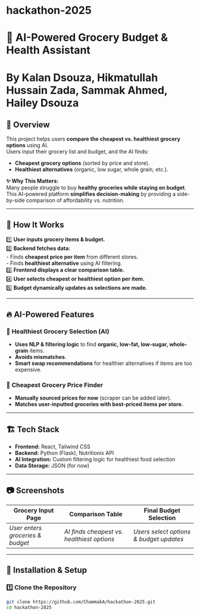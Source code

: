 # hackathon-2025

# 🛒 AI-Powered Grocery Budget & Health Assistant
# By Kalan Dsouza, Hikmatullah Hussain Zada, Sammak Ahmed, Hailey Dsouza

## 🚀 Overview
This project helps users **compare the cheapest vs. healthiest grocery options** using AI.  
Users input their grocery list and budget, and the AI finds:
- **Cheapest grocery options** (sorted by price and store).
- **Healthiest alternatives** (organic, low sugar, whole grain, etc.).

**✨ Why This Matters:**  
Many people struggle to buy **healthy groceries while staying on budget**. This AI-powered platform **simplifies decision-making** by providing a side-by-side comparison of affordability vs. nutrition.

---

## 🎯 **How It Works**
1️⃣ **User inputs grocery items & budget.**  
2️⃣ **Backend fetches data:**  
    - Finds **cheapest price per item** from different stores.  
    - Finds **healthiest alternative** using AI filtering.  
3️⃣ **Frontend displays a clear comparison table.**  
4️⃣ **User selects cheapest or healthiest option per item.**  
5️⃣ **Budget dynamically updates as selections are made.**  

---

## 🔥 **AI-Powered Features**
### 🧠 **Healthiest Grocery Selection (AI)**
- **Uses NLP & filtering logic** to find **organic, low-fat, low-sugar, whole-grain** items.
- **Avoids mismatches**.
- **Smart swap recommendations** for healthier alternatives if items are too expensive.

### 🏪 **Cheapest Grocery Price Finder**
- **Manually sourced prices for now** (scraper can be added later).
- **Matches user-inputted groceries with best-priced items per store.**

---

## 🏗️ **Tech Stack**
- **Frontend:** React, Tailwind CSS  
- **Backend:** Python (Flask), Nutritionix API  
- **AI Integration:** Custom filtering logic for healthiest food selection  
- **Data Storage:** JSON (for now)  

---

## 📷 **Screenshots**
| **Grocery Input Page** | **Comparison Table** | **Final Budget Selection** |
|-----------------|-----------------|-----------------|
| _User enters groceries & budget_ | _AI finds cheapest vs. healthiest options_ | _Users select options & budget updates_ |



---

## 📖 **Installation & Setup**
### **1️⃣ Clone the Repository**
```bash
git clone https://github.com/ChammakA/hackathon-2025.git
cd hackathon-2025
